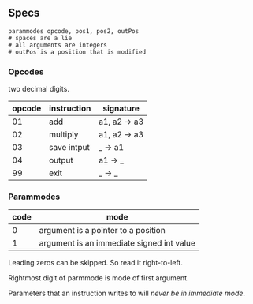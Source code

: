 ## Specs

```
parammodes opcode, pos1, pos2, outPos
# spaces are a lie
# all arguments are integers
# outPos is a position that is modified
```

### Opcodes

two decimal digits.

| opcode | instruction | signature    |
| ------ | ----------- | ------------ |
| 01     | add         | a1, a2 -> a3 |
| 02     | multiply    | a1, a2 -> a3 |
| 03     | save intput | _ -> a1      |
| 04     | output      | a1 -> _      |
| 99     | exit        | _ -> _       |

### Parammodes

| code | mode                                      |
| ---- | ----------------------------------------- |
| 0    | argument is a pointer to a position       |
| 1    | argument is an immediate signed int value |

Leading zeros can be skipped. So read it right-to-left.

Rightmost digit of parmmode is mode of first argument.

Parameters that an instruction writes to will *never be in immediate mode*.

